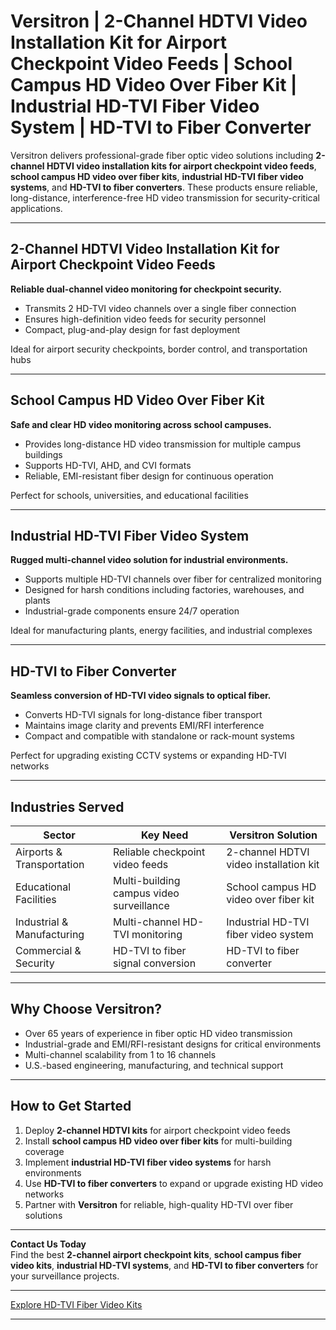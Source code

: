 # Versitron | 2-Channel HDTVI Video Installation Kit for Airport Checkpoint Video Feeds | School Campus HD Video Over Fiber Kit | Industrial HD-TVI Fiber Video System | HD-TVI to Fiber Converter

Versitron delivers professional-grade fiber optic video solutions including **2-channel HDTVI video installation kits for airport checkpoint video feeds**, **school campus HD video over fiber kits**, **industrial HD-TVI fiber video systems**, and **HD-TVI to fiber converters**. These products ensure reliable, long-distance, interference-free HD video transmission for security-critical applications.

---

## 2-Channel HDTVI Video Installation Kit for Airport Checkpoint Video Feeds

**Reliable dual-channel video monitoring for checkpoint security.**

- Transmits 2 HD-TVI video channels over a single fiber connection  
- Ensures high-definition video feeds for security personnel  
- Compact, plug-and-play design for fast deployment  

Ideal for airport security checkpoints, border control, and transportation hubs  

---

## School Campus HD Video Over Fiber Kit

**Safe and clear HD video monitoring across school campuses.**

- Provides long-distance HD video transmission for multiple campus buildings  
- Supports HD-TVI, AHD, and CVI formats  
- Reliable, EMI-resistant fiber design for continuous operation  

Perfect for schools, universities, and educational facilities  

---

## Industrial HD-TVI Fiber Video System

**Rugged multi-channel video solution for industrial environments.**

- Supports multiple HD-TVI channels over fiber for centralized monitoring  
- Designed for harsh conditions including factories, warehouses, and plants  
- Industrial-grade components ensure 24/7 operation  

Ideal for manufacturing plants, energy facilities, and industrial complexes  

---

## HD-TVI to Fiber Converter

**Seamless conversion of HD-TVI video signals to optical fiber.**

- Converts HD-TVI signals for long-distance fiber transport  
- Maintains image clarity and prevents EMI/RFI interference  
- Compact and compatible with standalone or rack-mount systems  

Perfect for upgrading existing CCTV systems or expanding HD-TVI networks  

---

## Industries Served

| Sector                      | Key Need                                           | Versitron Solution                                         |
|------------------------------|---------------------------------------------------|------------------------------------------------------------|
| Airports & Transportation    | Reliable checkpoint video feeds                   | 2-channel HDTVI video installation kit                     |
| Educational Facilities       | Multi-building campus video surveillance          | School campus HD video over fiber kit                       |
| Industrial & Manufacturing   | Multi-channel HD-TVI monitoring                   | Industrial HD-TVI fiber video system                        |
| Commercial & Security        | HD-TVI to fiber signal conversion                 | HD-TVI to fiber converter                                   |

---

## Why Choose Versitron?

- Over 65 years of experience in fiber optic HD video transmission  
- Industrial-grade and EMI/RFI-resistant designs for critical environments  
- Multi-channel scalability from 1 to 16 channels  
- U.S.-based engineering, manufacturing, and technical support  

---

## How to Get Started

1. Deploy **2-channel HDTVI kits** for airport checkpoint video feeds  
2. Install **school campus HD video over fiber kits** for multi-building coverage  
3. Implement **industrial HD-TVI fiber video systems** for harsh environments  
4. Use **HD-TVI to fiber converters** to expand or upgrade existing HD video networks  
5. Partner with **Versitron** for reliable, high-quality HD-TVI over fiber solutions  

---

**Contact Us Today**  
Find the best **2-channel airport checkpoint kits**, **school campus fiber video kits**, **industrial HD-TVI systems**, and **HD-TVI to fiber converters** for your surveillance projects.  

---

[Explore HD-TVI Fiber Video Kits](https://www.versitron.com/collections/hd-tvi-video-to-fiber-installation-kits)

---
